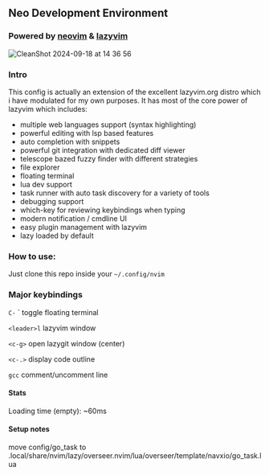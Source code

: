 ## Neo Development Environment

### Powered by [neovim](https://neovim.io) & [lazyvim](https://github.com/lazyvim/lazyvim)

![CleanShot 2024-09-18 at 14 36 56](https://github.com/user-attachments/assets/e17f314c-6d95-43b3-b942-dfc26a625f03)

### Intro

This config is actually an extension of the excellent lazyvim.org distro which i have modulated for my own purposes. It has most of the core power of lazyvim which includes:

- multiple web languages support (syntax highlighting)
- powerful editing with lsp based features
- auto completion with snippets
- powerful git integration with dedicated diff viewer
- telescope bazed fuzzy finder with different strategies
- file explorer
- floating terminal
- lua dev support
- task runner with auto task discovery for a variety of tools
- debugging support
- which-key for reviewing keybindings when typing
- modern notification / cmdline UI
- easy plugin management with lazyvim
- lazy loaded by default

### How to use:

Just clone this repo inside your `~/.config/nvim`

### Major keybindings

`C-` ` toggle floating terminal

`<leader>l` lazyvim window

`<c-g>` open lazygit window (center)

`<c-.>` display code outline

`gcc` comment/uncomment line

#### Stats

Loading time (empty): ~60ms

#### Setup notes

move config/go_task to .local/share/nvim/lazy/overseer.nvim/lua/overseer/template/navxio/go_task.lua
